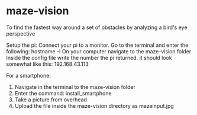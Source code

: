# maze-vision
To find the fastest way around a set of obstacles by analyzing a bird's eye perspective

Setup the pi:
Connect your pi to a monitor.
Go to the terminal and enter the following: 
         hostname -I
On your computer navigate to the maze-vision folder
Inside the config file write the number the pi returned. it should look somewhat like this:
         192.168.43.113
         


For a smartphone:
1. Navigate in the terminal to the maze-vision folder 
2. Enter the command:
       install_smartphone
3. Take a picture from overhead
4. Upload the file inside the maze-vision directory as mazeinput.jpg
